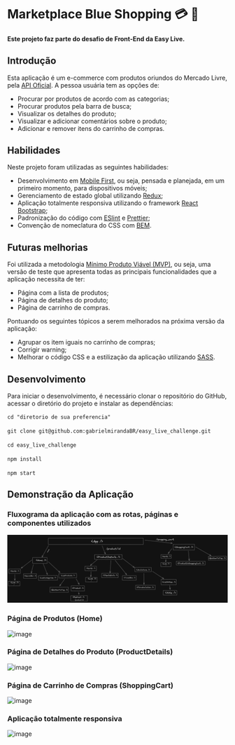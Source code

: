 # Marketplace Blue Shopping :credit_card: :money_with_wings:

#### Este projeto faz parte do desafio de Front-End da Easy Live.

## Introdução

Esta aplicação é um e-commerce com produtos oriundos do Mercado Livre, pela <a href="https://developers.mercadolivre.com.br/pt_br/api-docs-pt-br" target="_blank">API Oficial</a>. A pessoa usuária tem as opções de:

- Procurar por produtos de acordo com as categorias;
- Procurar produtos pela barra de busca;
- Visualizar os detalhes do produto;
- Visualizar e adicionar comentários sobre o produto;
- Adicionar e remover itens do carrinho de compras.

## Habilidades

Neste projeto foram utilizadas as seguintes habilidades:

- Desenvolvimento em <a href="https://blog.apiki.com/mobile-first-o-conceito-e-sua-aplicabilidade/" target="_blank">Mobile First</a>, ou seja, pensada e planejada, em um primeiro momento, para dispositivos móveis;
- Gerenciamento de estado global utilizando <a href="https://redux.js.org/" target="_blank">Redux</a>;
- Aplicação totalmente responsiva utilizando o framework <a href="https://react-bootstrap.github.io/" target="_blank">React Bootstrap</a>;
- Padronização do código com <a href="https://eslint.org/" target="_blanck">ESlint</a> e <a href="https://prettier.io/" target="_blanck">Prettier</a>;
- Convenção de nomeclatura do CSS com <a href="https://desenvolvimentoparaweb.com/css/bem/" target="_blank">BEM</a>.

## Futuras melhorias

Foi utilizada a metodologia <a href="https://rockcontent.com/br/blog/o-que-e-mvp/" target="_blank">Mínimo Produto Viável (MVP)</a>, ou seja, uma versão de teste que apresenta todas as principais funcionalidades que a aplicação necessita de ter:

- Página com a lista de produtos;
- Página de detalhes do produto;
- Página de carrinho de compras.

Pontuando os seguintes tópicos a serem melhorados na próxima versão da aplicação:

- Agrupar os item iguais no carrinho de compras;
- Corrigir warning;
- Melhorar o código CSS e a estilização da aplicação utilizando <a href=" https://sass-lang.com/" target="_blank">SASS</a>.

## Desenvolvimento

Para iniciar o desenvolvimento, é necessário clonar o repositório do GitHub, acessar o diretório do projeto e instalar as dependências:

```shell
cd "diretorio de sua preferencia"

git clone git@github.com:gabrielmirandaBR/easy_live_challenge.git

cd easy_live_challenge

npm install

npm start
```

## Demonstração da Aplicação

### Fluxograma da aplicação com as rotas, páginas e componentes utilizados

![image](./images/diagram.png)

### Página de Produtos (Home)

![image](./images/Home.gif)

### Página de Detalhes do Produto (ProductDetails)

![image](./images/ItemsDetails.gif)

### Página de Carrinho de Compras (ShoppingCart)

![image](./images/ShoppingCart.gif)

### Aplicação totalmente responsiva

![image](./images/responsive.gif)
